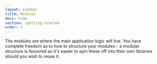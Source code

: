 ```yaml
---
layout: sidebar
title: Modules
docs: true
section: /getting-started
order: 3
---
```


The modules are where the main application logic will live. You have complete freedom as to how to structure your 
modules - a modular structure is favoured as it's easier to spin these off into their own libraries should you wish to 
reuse it.
